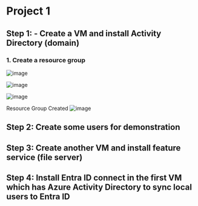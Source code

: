 # Project 1


## Step 1: - Create a VM and install Activity Directory (domain)

### 1. Create a resource group

![image](https://github.com/moniquecardoso25/Azure-Projects/assets/140358716/357e9a5e-6a5b-44e4-97b6-37567e886fbd)


![image](https://github.com/moniquecardoso25/Azure-Projects/assets/140358716/4fe1264d-d85a-483c-b1b3-d50c1e7b763e)



![image](https://github.com/moniquecardoso25/Azure-Projects/assets/140358716/2b8e736e-a8a6-4b0b-ae7e-2e689032ff45)

Resource Group Created
![image](https://github.com/moniquecardoso25/Azure-Projects/assets/140358716/576be9c3-bdee-408e-bfbc-3eb48f99d9c3)


## Step 2: Create some users for demonstration



## Step 3: Create another VM and install feature service (file server)



## Step 4: Install Entra ID connect in the first VM which has Azure Activity Directory to sync local users to Entra ID 

